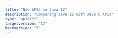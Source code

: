 ```yaml
---
title: "New APIs in Java 12"
description: "Comparing Java 12 with Java 5 APIs"
type: "apidiff"
targetversion: "12"
baseversion: "5"
---
```

